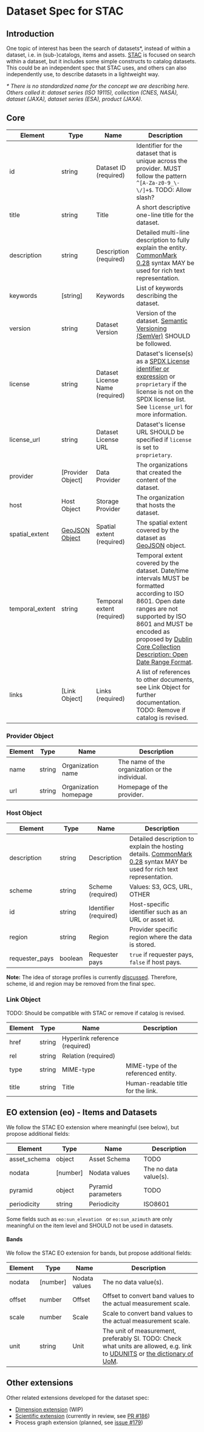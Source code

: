 # Dataset Spec for STAC

## Introduction

One topic of interest has been the search of datasets*, instead of within a dataset, i.e. in (sub-)catalogs, items and assets. [STAC](https://github.com/radiantearth/stac-spec) is focused on search within a dataset, but it includes some simple constructs to catalog datasets. This could be an independent spec that STAC uses, and others can also independently use, to describe datasets in a lightweight way.

*\* There is no standardized name for the concept we are describing here. Others called it: dataset series (ISO 19115), collection (CNES, NASA), dataset (JAXA), dataset series (ESA), product (JAXA).*

## Core

| Element         | Type                                  | Name                            | Description                                                  |
| --------------- | ------------------------------------- | ------------------------------- | ------------------------------------------------------------ |
| id              | string                                | Dataset ID (required)           | Identifier for the dataset that is unique across the provider. MUST follow the pattern ` ^[A-Za-z0-9_\-\/]+$ `. TODO: Allow slash? |
| title           | string                                | Title                           | A short descriptive one-line title for the dataset.          |
| description     | string                                | Description (required)          | Detailed multi-line description to fully explain the entity. [CommonMark 0.28](http://commonmark.org/) syntax MAY be used for rich text representation. |
| keywords        | [string]                              | Keywords                        | List of keywords describing the dataset.                     |
| version         | string                                | Dataset Version                 | Version of the dataset. [Semantic Versioning (SemVer)](https://semver.org/) SHOULD be followed. |
| license         | string                                | Dataset License Name (required) | Dataset's license(s) as a [SPDX License identifier or expression](https://spdx.org/licenses/) or `proprietary` if the license is not on the SPDX license list. See `license_url` for more information. |
| license_url     | string                                | Dataset License URL             | Dataset's license URL SHOULD be specified if `license` is set to `proprietary`. |
| provider        | [Provider Object]                     | Data Provider                   | The organizations that created the content of the dataset.   |
| host            | Host Object                           | Storage Provider                | The organization that hosts the dataset.                     |
| spatial_extent  | [GeoJSON Object](http://geojson.org/) | Spatial extent (required)       | The spatial extent covered by the dataset as [GeoJSON](http://geojson.org/) object. |
| temporal_extent | string                                | Temporal extent (required)      | Temporal extent covered by the dataset. Date/time intervals MUST be formatted according to ISO 8601. Open date ranges are not supported by ISO 8601 and MUST be encoded as proposed by [Dublin Core Collection Description: Open Date Range Format](http://www.ukoln.ac.uk/metadata/dcmi/date-dccd-odrf/2005-08-13/). |
| links           | [Link Object]                         | Links (required)                | A list of references to other documents, see Link Object for further documentation. TODO: Remove if catalog is revised. |

### Provider Object

| Element | Type   | Name                  | Description                                     |
| ------- | ------ | --------------------- | ----------------------------------------------- |
| name    | string | Organization name     | The name of the organization or the individual. |
| url     | string | Organization homepage | Homepage of the provider.                       |

###  Host Object

| Element        | Type    | Name                  | Description                                                  |
| -------------- | ------- | --------------------- | ------------------------------------------------------------ |
| description    | string  | Description           | Detailed description to explain the hosting details. [CommonMark 0.28](http://commonmark.org/) syntax MAY be used for rich text representation. |
| scheme         | string  | Scheme (required)     | Values: S3, GCS, URL, OTHER                                  |
| id             | string  | Identifier (required) | Host-specific identifier such as an URL or asset id.         |
| region         | string  | Region                | Provider specific region where the data is stored.           |
| requester_pays | boolean | Requester pays        | `true` if requester pays, `false` if host pays.              |

**Note:** The idea of storage profiles is currently [discussed](https://github.com/radiantearth/stac-spec/issues/148). Therefore, scheme, id and region may be removed from the final spec.

### Link Object

TODO: Should be compatible with STAC or remove if catalog is revised.

| Element | Type   | Name                           | Description                         |
| ------- | ------ | ------------------------------ | ----------------------------------- |
| href    | string | Hyperlink reference (required) |                                     |
| rel     | string | Relation (required)            |                                     |
| type    | string | MIME-type                      | MIME-type of the referenced entity. |
| title   | string | Title                          | Human-readable title for the link.  |

##  EO extension (eo) - Items and Datasets

We follow the STAC EO extension where meaningful (see below), but propose additional fields:

| Element      | Type     | Name               | Description           |
| ------------ | -------- | ------------------ | --------------------- |
| asset_schema | object   | Asset Schema       | TODO                  |
| nodata       | [number] | Nodata values      | The no data value(s). |
| pyramid      | object   | Pyramid parameters | TODO                  |
| periodicity  | string   | Periodicity        | ISO8601               |

Some fields such as `eo:sun_elevation ` or `eo:sun_azimuth` are only meaningful on the item level and SHOULD not be used in datasets.

#### Bands

We follow the STAC EO extension for bands, but propose additional fields:

| Element | Type     | Name          | Description                                                  |
| ------- | -------- | ------------- | ------------------------------------------------------------ |
| nodata  | [number] | Nodata values | The no data value(s).                                        |
| offset  | number   | Offset        | Offset to convert band values to the actual measurement scale. |
| scale   | number   | Scale         | Scale to convert band values to the actual measurement scale. |
| unit    | string   | Unit          | The unit of measurement, preferably SI. TODO: Check what units are allowed, e.g. link to [UDUNITS](https://www.unidata.ucar.edu/software/udunits/) or [the dictionary of UoM](https://www.unc.edu/~rowlett/units/). |

## Other extensions

Other related extensions developed for the dataset spec:

* [Dimension extension](../extensions/dimension)  (WIP)
* [Scientific extension](../extensions/scientific) (currently in review, see [PR #186](https://github.com/radiantearth/stac-spec/pull/186))
* Process graph extension  (planned, see [issue #179](https://github.com/radiantearth/stac-spec/issues/179))
